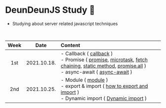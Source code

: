 # DeunDeunJS Study 📒
- Studying about server related javascript techniques
<br>

|    Week    |  Date                                        |  Content                                        |
| :-----------: | :---------------------------------: | :------------------------------------------------- |
|    1st   |  2021.10.18.  | - Callback ( [callback](https://github.com/KakaoFarm/Youngkwon-TIL/blob/main/Javascript/note/Promise-Async-Await/callback.md) )<br> - Promise ( [promise](https://github.com/KakaoFarm/Youngkwon-TIL/blob/main/Javascript/note/Promise-Async-Await/promise.md), [microtask](https://github.com/KakaoFarm/Youngkwon-TIL/blob/main/Javascript/note/Promise-Async-Await/microtask.md), [fetch chaining](https://github.com/KakaoFarm/Youngkwon-TIL/blob/main/Javascript/note/Promise-Async-Await/fetch-chaining.md), [static method](https://github.com/KakaoFarm/Youngkwon-TIL/blob/main/Javascript/note/Promise-Async-Await/promise-resolve-reject.md), [promise.all](https://github.com/KakaoFarm/Youngkwon-TIL/blob/main/Javascript/note/Promise-Async-Await/promise-all.md) )<br>- async-await ( [async-await](https://github.com/KakaoFarm/Youngkwon-TIL/blob/main/Javascript/note/Promise-Async-Await/async-await.md) ) |
|    2nd   |  2021.10.25.  | - Module ( [module](https://github.com/KakaoFarm/Youngkwon-TIL/blob/main/Javascript/note/Module/module.md) )<br> - export & import ( [how to export and import](https://github.com/KakaoFarm/Youngkwon-TIL/blob/main/Javascript/note/Module/export-import.md) )<br>- Dynamic import ( [Dynamic import](https://github.com/KakaoFarm/Youngkwon-TIL/blob/main/avascript/note/Module/dynamic-import.md) ) |
